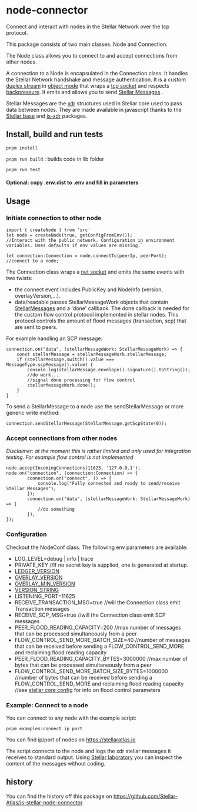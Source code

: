 # node-connector

Connect and interact with nodes in the Stellar Network over the tcp protocol.

This package consists of two main classes. Node and Connection.

The Node class allows you to connect to and accept connections from other nodes.

A connection to a Node is encapsulated in the Connection class. It handles the
Stellar Network handshake and message authentication. It is a custom
[duplex stream](https://nodejs.org/api/stream.html#stream_class_stream_duplex)
in [object mode](https://nodejs.org/api/stream.html#stream_object_mode) that
wraps a [tcp socket](https://nodejs.org/api/net.html#net_class_net_socket) and
respects
[backpressure](https://nodejs.org/en/docs/guides/backpressuring-in-streams/). It
emits and allows you to send
[Stellar Messages](https://github.com/stellar/js-stellar-base/blob/6e0fa3e1a25910e193041d1f377b71f125ec4d1c/src/generated/stellar-xdr_generated.js#L2470)
.

Stellar Messages are the
[xdr](https://github.com/stellar/stellar-core/tree/master/src/xdr) structures
used in Stellar core used to pass data between nodes. They are made available in
javascript thanks to the
[Stellar base](https://github.com/stellar/js-stellar-base) and
[js-xdr](https://github.com/stellar/js-xdr) packages.

## Install, build and run tests

`pnpm install`

`pnpm run build` : builds code in lib folder

`pnpm run test`

#### Optional: copy .env.dist to .env and fill in parameters

## Usage

### Initiate connection to other node

```
import { createNode } from 'src'
let node = createNode(true, getConfigFromEnv());
//Interact with the public network. Configuration in environment variables. Uses defaults if env values are missing.`

let connection:Connection = node.connectTo(peerIp, peerPort); //connect to a node;
```

The Connection class wraps a
[net socket](https://nodejs.org/api/net.html#net_class_net_socket) and emits the
same events with two twists:

- the connect event includes PublicKey and NodeInfo (version,
  overlayVersion,...).
- data/readable passes StellarMessageWork objects that contain
  [StellarMessages](https://github.com/stellar/js-stellar-base/blob/6e0fa3e1a25910e193041d1f377b71f125ec4d1c/src/generated/stellar-xdr_generated.js#L2470)
  and a 'done' callback. The done callback is needed for the custom flow control
  protocol implemented in stellar nodes. This protocol controls the amount of
  flood messages (transaction, scp) that are sent to peers.

For example handling an SCP message:

```
connection.on("data", (stellarMessageWork: StellarMessageWork) => {
    const stellarMessage = stellarMessageWork.stellarMessage;
    if (stellarMessage.switch().value === MessageType.scpMessage().value) {
        console.log(stellarMessage.envelope().signature().toString());
        //do work...
        //signal done processing for flow control
        stellarMessageWork.done();
    }
}
```

To send a StellarMessage to a node use the sendStellarMessage or more generic
write method:

`connection.sendStellarMessage(StellarMessage.getScpState(0));`

### Accept connections from other nodes

_Disclaimer: at the moment this is rather limited and only used for integration
testing. For example flow control is not implemented_

```
node.acceptIncomingConnections(11623, '127.0.0.1');
node.on("connection", (connection:Connection) => {
        connection.on("connect", () => {
            console.log("Fully connected and ready to send/receive Stellar Messages");
        });
        connection.on("data", (stellarMessageWork: StellarMessageWork) => {
            //do something
        });
});
```

### Configuration

Checkout the NodeConf class. The following env parameters are available:

- LOG_LEVEL=debug | info | trace
- PRIVATE_KEY //If no secret key is supplied, one is generated at startup.
- [LEDGER_VERSION](https://github.com/stellar/stellar-core/blob/7d73fddb0489081bfc1350a691515ff39556c1d6/src/main/Config.h#L318)
- [OVERLAY_VERSION](https://github.com/stellar/stellar-core/blob/7d73fddb0489081bfc1350a691515ff39556c1d6/src/main/Config.h#L328)
- [OVERLAY_MIN_VERSION](https://github.com/stellar/stellar-core/blob/7d73fddb0489081bfc1350a691515ff39556c1d6/src/main/Config.h#L327)
- [VERSION_STRING](https://github.com/stellar/stellar-core/blob/7d73fddb0489081bfc1350a691515ff39556c1d6/src/main/Config.h#L329)
- LISTENING_PORT=11625
- RECEIVE_TRANSACTION_MSG=true //will the Connection class emit Transaction
  messages
- RECEIVE_SCP_MSG=true //will the Connection class emit SCP messages
- PEER_FLOOD_READING_CAPACITY=200 //max number of messages that can be processed
  simultaneously from a peer
- FLOW_CONTROL_SEND_MORE_BATCH_SIZE=40 //number of messages that can be received
  before sending a FLOW_CONTROL_SEND_MORE and reclaiming flood reading capacity
- PEER_FLOOD_READING_CAPACITY_BYTES=3000000 //max number of bytes that can be
  processed simultaneously from a peer
- FLOW_CONTROL_SEND_MORE_BATCH_SIZE_BYTES=1000000 //number of bytes that can be
  received before sending a FLOW_CONTROL_SEND_MORE and reclaiming flood reading
  capacity //see
  [stellar core config](https://github.com/stellar/stellar-core/blob/6177299100b114aa108584053414371f38aebf53/docs/stellar-core_example.cfg#L485)
  for info on flood control parameters

### Example: Connect to a node

You can connect to any node with the example script:

```
pnpm examples:connect ip port
```

You can find ip/port of nodes on https://stellaratlas.io

The script connects to the node and logs the xdr stellar messages it receives to
standard output. Using
[Stellar laboratory](https://laboratory.stellar.org/#xdr-viewer?input=AAAACAAAAAIAAAAAVLkjMqFSTqiF2nhSF6zfatXkIxwm9h3NAah7%2FoJqpfwAAABkAhPUSgAPY%2FIAAAAAAAAAAAAAAAEAAAAAAAAAAwAAAAFHVE4AAAAAACJWAPBnEjR3slaKYj1uzT4ZkcOW8dg2e6shBFN2ro8wAAAAAAAAAAAAAAAAAAKKOwADDUAAAAAAMHXkhQAAAAAAAAABgmql%2FAAAAEAPXdZYvTZvbFUU0phuw5JwH6REiiTS5NiwRvlmtvQacigoyeYWF1PWOyN6ITKUu1CFUb6iY0WKV69y69seTSQI&type=StellarMessage&network=test)
you can inspect the content of the messages without coding.

## history

You can find the history off this package on
https://github.com/Stellar-Atlas/js-stellar-node-connector.
